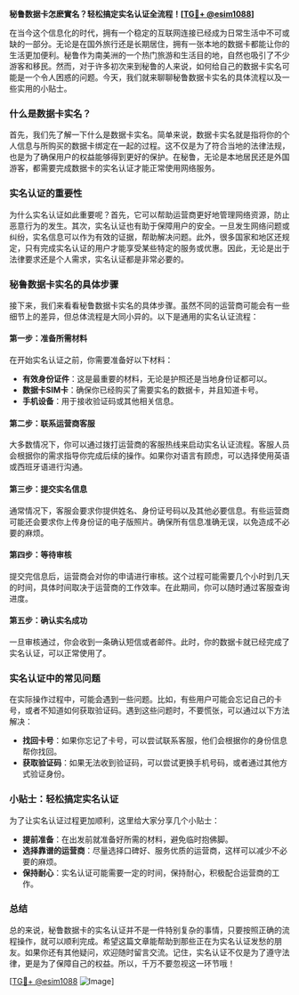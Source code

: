 **秘鲁数据卡怎麽實名？轻松搞定实名认证全流程！[[TG💪+ @esim1088](https://t.me/s/esim1088)]**

在当今这个信息化的时代，拥有一个稳定的互联网连接已经成为日常生活中不可或缺的一部分。无论是在国外旅行还是长期居住，拥有一张本地的数据卡都能让你的生活更加便利。秘鲁作为南美洲的一个热门旅游和生活目的地，自然也吸引了不少游客和移民。然而，对于许多初次来到秘鲁的人来说，如何给自己的数据卡实名可能是一个令人困惑的问题。今天，我们就来聊聊秘鲁数据卡实名的具体流程以及一些实用的小贴士。

### 什么是数据卡实名？

首先，我们先了解一下什么是数据卡实名。简单来说，数据卡实名就是指将你的个人信息与所购买的数据卡绑定在一起的过程。这不仅是为了符合当地的法律法规，也是为了确保用户的权益能够得到更好的保护。在秘鲁，无论是本地居民还是外国游客，都需要完成数据卡的实名认证才能正常使用网络服务。

### 实名认证的重要性

为什么实名认证如此重要呢？首先，它可以帮助运营商更好地管理网络资源，防止恶意行为的发生。其次，实名认证也有助于保障用户的安全。一旦发生网络问题或纠纷，实名信息可以作为有效的证据，帮助解决问题。此外，很多国家和地区还规定，只有完成实名认证的用户才能享受某些特定的服务或优惠。因此，无论是出于法律要求还是个人需求，实名认证都是非常必要的。

### 秘鲁数据卡实名的具体步骤

接下来，我们来看看秘鲁数据卡实名的具体步骤。虽然不同的运营商可能会有一些细节上的差异，但总体流程是大同小异的。以下是通用的实名认证流程：

#### 第一步：准备所需材料

在开始实名认证之前，你需要准备好以下材料：
- **有效身份证件**：这是最重要的材料，无论是护照还是当地身份证都可以。
- **数据卡SIM卡**：确保你已经购买了需要实名的数据卡，并且知道卡号。
- **手机设备**：用于接收验证码或其他相关信息。

#### 第二步：联系运营商客服

大多数情况下，你可以通过拨打运营商的客服热线来启动实名认证流程。客服人员会根据你的需求指导你完成后续的操作。如果你对语言有顾虑，可以选择使用英语或西班牙语进行沟通。

#### 第三步：提交实名信息

通常情况下，客服会要求你提供姓名、身份证号码以及其他必要信息。有些运营商可能还会要求你上传身份证的电子版照片。确保所有信息准确无误，以免造成不必要的麻烦。

#### 第四步：等待审核

提交完信息后，运营商会对你的申请进行审核。这个过程可能需要几个小时到几天的时间，具体时间取决于运营商的工作效率。在此期间，你可以随时通过客服查询进度。

#### 第五步：确认实名成功

一旦审核通过，你会收到一条确认短信或者邮件。此时，你的数据卡就已经完成了实名认证，可以正常使用了。

### 实名认证中的常见问题

在实际操作过程中，可能会遇到一些问题。比如，有些用户可能会忘记自己的卡号，或者不知道如何获取验证码。遇到这些问题时，不要慌张，可以通过以下方法解决：

- **找回卡号**：如果你忘记了卡号，可以尝试联系客服，他们会根据你的身份信息帮你找回。
- **获取验证码**：如果无法收到验证码，可以尝试更换手机号码，或者通过其他方式验证身份。

### 小贴士：轻松搞定实名认证

为了让实名认证过程更加顺利，这里给大家分享几个小贴士：
- **提前准备**：在出发前就准备好所需的材料，避免临时抱佛脚。
- **选择靠谱的运营商**：尽量选择口碑好、服务优质的运营商，这样可以减少不必要的麻烦。
- **保持耐心**：实名认证可能需要一定的时间，保持耐心，积极配合运营商的工作。

### 总结

总的来说，秘鲁数据卡的实名认证并不是一件特别复杂的事情，只要按照正确的流程操作，就可以顺利完成。希望这篇文章能帮助到那些正在为实名认证发愁的朋友。如果你还有其他疑问，欢迎随时留言交流。记住，实名认证不仅是为了遵守法律，更是为了保障自己的权益。所以，千万不要忽视这一环节哦！

[[TG💪+ @esim1088](https://t.me/s/esim1088) ![Image](https://i.postimg.cc/4NQfJmqS/Snipaste-2025-05-13-00-14-12.png)]